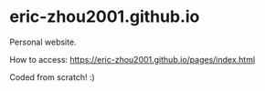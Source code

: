 # eric-zhou2001.github.io
Personal website.

How to access:
https://eric-zhou2001.github.io/pages/index.html



Coded from scratch! :)
